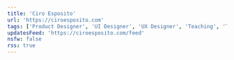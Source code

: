 ```yaml
---
title: 'Ciro Esposito'
url: 'https://ciroesposito.com'
tags: ['Product Designer', 'UI Designer', 'UX Designer', 'Teaching', 'Typography', 'Italian']
updatesFeed: 'https://ciroesposito.com/feed'
nsfw: false
rss: true
---
```

